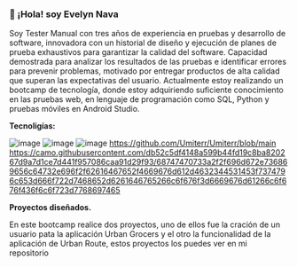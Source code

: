 ### 👋  ¡Hola! soy Evelyn Nava  



Soy Tester Manual con tres años de experiencia en pruebas y desarrollo de software, innovadora con un historial de diseño y ejecución de planes de prueba exhaustivos para garantizar la calidad del software. Capacidad demostrada para analizar los resultados de las pruebas e identificar errores para prevenir problemas, motivado por entregar productos de alta calidad que superan las expectativas del usuario.
Actualmente estoy realizando un bootcamp de tecnología, donde estoy adquiriendo suficiente conocimiento en las pruebas web, en lenguaje de programación como SQL, Python y pruebas móviles en Android Studio.

**Tecnoligías:**

![image](https://github.com/NavitaEve/NavitaEve/assets/160977012/0144bd3d-81e5-418d-93f4-4f18c13871e4)
![image](https://github.com/NavitaEve/NavitaEve/assets/160977012/5b92d7d9-af71-4ac8-ba85-5032543ed810)
![image](https://github.com/NavitaEve/NavitaEve/assets/160977012/26418872-6a14-4157-9bd9-5f6ac3cf17f0)
https://github.com/Umiterr/Umiterr/blob/main
https://camo.githubusercontent.com/db52c5df4148a599b44fd19c8ba820267d9a7d1ce7d441f957086caa91d29f93/68747470733a2f2f696d672e736869656c64732e696f2f62616467652f4669676d612d4632344531453f7374796c653d666f722d7468652d6261646765266c6f676f3d6669676d61266c6f676f436f6c6f723d7768697465



**Proyectos diseñados.**

En este bootcamp realice dos proyectos, uno de ellos fue la cración de un usuario pata la aplicación Urban Grocers y el otro la funcionalidad de la aplicación de Urban Route, estos proyectos los puedes ver en mi repositorio


<!--
**NavitaEve/NavitaEve** is a ✨ _special_ ✨ repository because its `README.md` (this file) appears on your GitHub profile


-->
